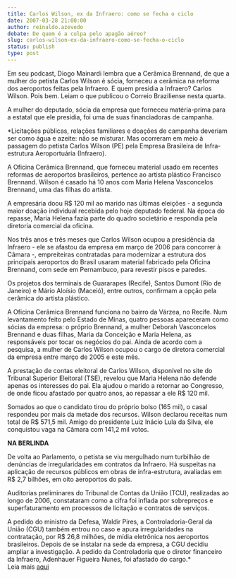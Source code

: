 ```yaml
---
title: Carlos Wilson, ex da Infraero: como se fecha o ciclo 
date: 2007-03-28 21:00:00
author: reinaldo.azevedo
debate: De quem é a culpa pelo apagão aéreo?
slug: carlos-wilson-ex-da-infraero-como-se-fecha-o-ciclo
status: publish 
type: post
---
```


  
Em seu podcast, Diogo Mainardi lembra que a Cerâmica Brennand, de que a mulher do petista Carlos Wilson é sócia, forneceu a cerâmica na reforma dos aeroportos feitas pela Infraero. E quem presidia a Infraero? Carlos Wilson. Pois bem. Leiam o que publicou o Correio Braziliense nesta quarta.  
  
A mulher do deputado, sócia da empresa que forneceu matéria-prima para a estatal que ele presidia, foi uma de suas financiadoras de campanha.  
  
*Licitações públicas, relações familiares e doações de campanha deveriam ser como água e azeite: não se misturar. Mas ocorreram em meio à passagem do petista Carlos Wilson (PE) pela Empresa Brasileira de Infra-estrutura Aeroportuária (Infraero).   
  
A Oficina Cerâmica Brennand, que forneceu material usado em recentes reformas de aeroportos brasileiros, pertence ao artista plástico Francisco Brennand. Wilson é casado há 10 anos com Maria Helena Vasconcelos Brennand, uma das filhas do artista.  
  
 A empresária doou R$ 120 mil ao marido nas últimas eleições - a segunda maior doação individual recebida pelo hoje deputado federal. Na época do repasse, Maria Helena fazia parte do quadro societário e respondia pela diretoria comercial da oficina.  
  
Nos três anos e três meses que Carlos Wilson ocupou a presidência da Infraero - ele se afastou da empresa em março de 2006 para concorrer à Câmara -, empreiteiras contratadas para modernizar a estrutura dos principais aeroportos do Brasil usaram material fabricado pela Oficina Brennand, com sede em Pernambuco, para revestir pisos e paredes.  
  
Os projetos dos terminais de Guararapes (Recife), Santos Dumont (Rio de Janeiro) e Mário Aloísio (Maceió), entre outros, confirmam a opção pela cerâmica do artista plástico.  
  
A Oficina Cerâmica Brennand funciona no bairro da Várzea, no Recife. Num levantamento feito pelo Estado de Minas, quatro pessoas apareceram como sócias da empresa: o próprio Brennand, a mulher Deborah Vasconcelos Brennand e duas filhas, Maria da Conceição e Maria Helena, as responsáveis por tocar os negócios do pai. Ainda de acordo com a pesquisa, a mulher de Carlos Wilson ocupou o cargo de diretora comercial da empresa entre março de 2005 e este mês.  
  
A prestação de contas eleitoral de Carlos Wilson, disponível no site do Tribunal Superior Eleitoral (TSE), revelou que Maria Helena não defende apenas os interesses do pai. Ela ajudou o marido a retornar ao Congresso, de onde ficou afastado por quatro anos, ao repassar a ele R$ 120 mil.   
  
Somados ao que o candidato tirou do próprio bolso (165 mil), o casal respondeu por mais da metade dos recursos. Wilson declarou receitas num total de R$ 571,5 mil. Amigo do presidente Luiz Inácio Lula da Silva, ele conquistou vaga na Câmara com 141,2 mil votos.  
  
**NA BERLINDA**  
  
De volta ao Parlamento, o petista se viu mergulhado num turbilhão de denúncias de irregularidades em contratos da Infraero. Há suspeitas na aplicação de recursos públicos em obras de infra-estrutura, avaliadas em R$ 2,7 bilhões, em oito aeroportos do país.   
  
Auditorias preliminares do Tribunal de Contas da União (TCU), realizadas ao longo de 2006, constataram como a cifra foi inflada por sobrepreços e superfaturamento em processos de licitação e contratos de serviços.  
  
A pedido do ministro da Defesa, Waldir Pires, a Controladoria-Geral da União (CGU) também entrou no caso e apura irregularidades na contratação, por R$ 26,8 milhões, de mídia eletrônica nos aeroportos brasileiros. Depois de se instalar na sede da empresa, a CGU decidiu ampliar a investigação. A pedido da Controladoria que o diretor financeiro da Infraero, Adenhauer Figueira Nunes, foi afastado do cargo.*  
Leia mais [aqui](http://veja.abril.com.br/blogs/reinaldo/)

